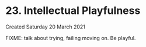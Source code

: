 # 23. Intellectual Playfulness
Created Saturday 20 March 2021

FIXME: talk about trying, failing moving on. Be playful.


